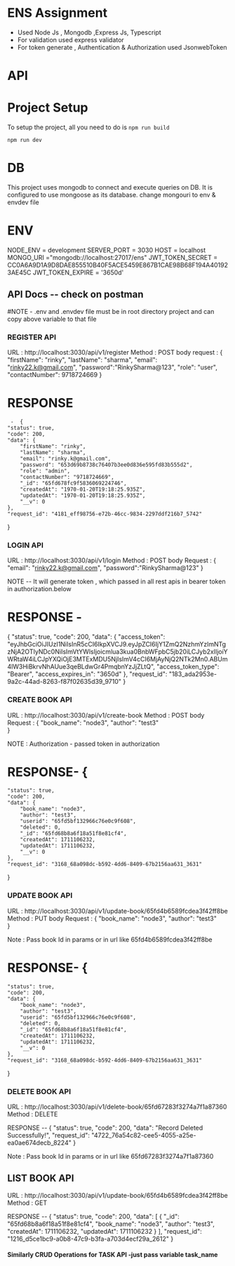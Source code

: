 # ENS Assignment

-  Used Node Js , Mongodb ,Express Js, Typescript
-  For validation used express validator
-  For token generate , Authentication & Authorization used JsonwebToken

# API




# Project Setup

To setup the project, all you need to do is
`npm run build`

`npm run dev`

# DB

This project uses mongodb to connect and execute queries on DB. It is configured to use mongoose as its database. change mongouri to env & envdev file

# ENV

NODE_ENV = development
SERVER_PORT = 3030
HOST = localhost
MONGO_URI ="mongodb://localhost:27017/ens"
JWT_TOKEN_SECRET = CC0A6A9D1A9D8DAE855510B40F5ACE5459E867B1CAE98B68F194A401923AE45C
JWT_TOKEN_EXPIRE = '3650d'


## API Docs -- check on postman

#NOTE - .env and .envdev file must be in root directory project and can copy above variable to that file

### REGISTER API

   URL : http://localhost:3030/api/v1/register
   Method : POST
   body request : {
    "firstName": "rinky",
    "lastName": "sharma",
    "email": "rinky22.k@gmail.com",
    "password":"RinkySharma@123",
    "role": "user",
    "contactNumber": 9718724669
   }


  # RESPONSE
     -  {
    "status": true,
    "code": 200,
    "data": {
        "firstName": "rinky",
        "lastName": "sharma",
        "email": "rinky.k@gmail.com",
        "password": "653d69b8738c76407b3ee0d836e595fd83b555d2",
        "role": "admin",
        "contactNumber": "9718724669",
        "_id": "65fd678fc9f5836069224746",
        "createdAt": "1970-01-20T19:18:25.935Z",
        "updatedAt": "1970-01-20T19:18:25.935Z",
        "__v": 0
    },
    "request_id": "4181_eff98756-e72b-46cc-9834-2297ddf216b7_5742"
   }

### LOGIN API
   
   URL : http://localhost:3030/api/v1/login
   Method : POST
   body Request  : {
    "email": "rinky22.k@gmail.com",
    "password":"RinkySharma@123"
    }

  NOTE -- It will generate token , which passed in all rest apis in bearer token in authorization.below

  # RESPONSE -
  {
    "status": true,
    "code": 200,
    "data": {
        "access_token": "eyJhbGciOiJIUzI1NiIsInR5cCI6IkpXVCJ9.eyJpZCI6IjY1ZmQ2NzhmYzlmNTgzNjA2OTIyNDc0NiIsImVtYWlsIjoicmlua3kua0BnbWFpbC5jb20iLCJyb2xlIjoiYWRtaW4iLCJpYXQiOjE3MTExMDU5NjIsImV4cCI6MjAyNjQ2NTk2Mn0.ABUm4lW3HiBkrvNhAUue3qeBLdwGr4PmqbnYzJjZLtQ",
        "access_token_type": "Bearer",
        "access_expires_in": "3650d"
    },
    "request_id": "183_ada2953e-9a2c-44ad-8263-f87f02635d39_9710"
   }



### CREATE BOOK API


   URL : http://localhost:3030/api/v1/create-book
   Method : POST
   body Request  : {
    "book_name": "node3",
    "author": "test3"  
   }

NOTE : Authorization - passed token in authorization


 # RESPONSE- {
    "status": true,
    "code": 200,
    "data": {
        "book_name": "node3",
        "author": "test3",
        "userid": "65fd5bf132966c76e0c9f608",
        "deleted": 0,
        "_id": "65fd68b8a6f18a51f8e81cf4",
        "createdAt": 1711106232,
        "updatedAt": 1711106232,
        "__v": 0
    },
    "request_id": "3168_68a098dc-b592-4dd6-8409-67b2156aa631_3631"
 }

### UPDATE BOOK API

   URL : http://localhost:3030/api/v1/update-book/65fd4b6589fcdea3f42ff8be
   Method : PUT
   body Request  : {
    "book_name": "node3",
    "author": "test3"  
   }

Note : Pass book Id in params or in url like 65fd4b6589fcdea3f42ff8be


# RESPONSE- {
    "status": true,
    "code": 200,
    "data": {
        "book_name": "node3",
        "author": "test3",
        "userid": "65fd5bf132966c76e0c9f608",
        "deleted": 0,
        "_id": "65fd68b8a6f18a51f8e81cf4",
        "createdAt": 1711106232,
        "updatedAt": 1711106232,
        "__v": 0
    },
    "request_id": "3168_68a098dc-b592-4dd6-8409-67b2156aa631_3631"
 }



### DELETE BOOK API 

   URL : http://localhost:3030/api/v1/delete-book/65fd67283f3274a7f1a87360
   Method : DELETE


   RESPONSE -- {
    "status": true,
    "code": 200,
    "data": "Record Deleted Successfully!",
    "request_id": "4722_76a54c82-cee5-4055-a25e-ea0ae674decb_8224"
}


Note : Pass book Id in params or in url like 65fd67283f3274a7f1a87360

## LIST BOOK API

   URL : http://localhost:3030/api/v1/update-book/65fd4b6589fcdea3f42ff8be
   Method : GET


   RESPONSE -- {
    "status": true,
    "code": 200,
    "data": [
        {
            "_id": "65fd68b8a6f18a51f8e81cf4",
            "book_name": "node3",
            "author": "test3",
            "createdAt": 1711106232,
            "updatedAt": 1711106232
        }
    ],
    "request_id": "1216_d5ce1bc9-a0b8-47c9-b3fa-a703d4ecf29a_2612"
}



#### Similarly CRUD Operations for TASK API -just pass variable task_name

